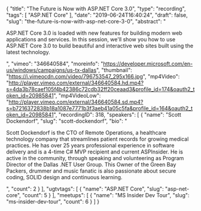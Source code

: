 {
  "title": "The Future is Now with ASP.NET Core 3.0",
  "type": "recording",
  "tags": [
    "ASP.NET Core"
  ],
  "date": "2019-06-24T16:40:24",
  "draft": false,
  "slug": "the-future-is-now-with-asp-net-core-3-0",
  "abstract": "<p>ASP.NET Core 3.0 is loaded with new features for building modern web applications and services. In this session, we'll show you how to use ASP.NET Core 3.0 to build beautiful and interactive web sites built using the latest technology.</p>",
  "vimeo": "346640584",
  "moreinfo": "https://developer.microsoft.com/en-us/windows/campaigns/us-tx-dallas",
  "thumbnail": "https://i.vimeocdn.com/video/796753547_295x166.jpg",
  "mp4Video": "http://player.vimeo.com/external/346640584.hd.mp4?s=4da3b78caef105f4b42386c72cdb32ff20ceaad3&profile_id=174&oauth2_token_id=20985841",
  "mp4VideoLow": "http://player.vimeo.com/external/346640584.sd.mp4?s=b7216372838b18a1087e7771b3f3aeb41a05c5fa&profile_id=164&oauth2_token_id=20985841",
  "recordingID": 318,
  "speakers": [
    {
      "name": "Scott Dockendorf",
      "slug": "scott-dockendorf",
      "bio": "<p>Scott Dockendorf is the CTO of Remote Operations, a healthcare technology company that streamlines patient records for growing medical practices. He has over 25 years professional experience in software delivery and is a 4-time C# MVP recipient and current ASPInsider. He is active in the community, through speaking and volunteering as Program Director of the Dallas .NET User Group. This Owner of the Green Bay Packers, drummer and music fanatic is also passionate about secure coding, SOLID design and continuous learning.</p>",
      "count": 2
    }
  ],
  "ugtvtags": [
    {
      "name": "ASP.NET Core",
      "slug": "asp-net-core",
      "count": 5
    }
  ],
  "meetups": [
    {
      "name": "MS Insider Dev Tour",
      "slug": "ms-insider-dev-tour",
      "count": 6
    }
  ]
}